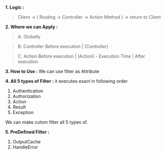 **1. Logic :** 
> Client -> ( Routing -> Controller -> Action Method ) -> return to Client


**2. Where we can Apply :**
> A. Globally

> B. Controller 
Before execution
    |
(Controller)
  
  
> C. Action 
Before execution
    |
(Action) - Execution Time
    |
After execution

**3. How to Use :**
We can use filter as Attribute 

**4. All 5 types of Filter :**
it executes exact in following order
1. Authentication
2. Authorization
3. Action
4. Result
5. Exception

We can make cutom filter all 5 types of.

**5. PreDefined Filter :**
1. OutputCache
2. HandleError


